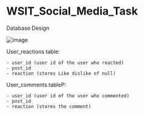 # WSIT_Social_Media_Task

Database Design

![image](https://user-images.githubusercontent.com/65022657/190992140-f0822c30-96fa-4a33-8c38-e2f2c100974f.png)

User_reactions table:

    - user_id (user id of the user who reacted)
    - post_id 
    - reaction (stores Like dislike of null)

User_comments tableP:
    
    - user_id (user id of the user who commented)
    - post_id 
    - reaction (stores the comment)
